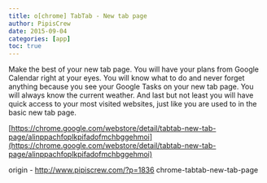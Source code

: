 ```yaml
---
title: o[chrome] TabTab - New tab page
author: PipisCrew
date: 2015-09-04
categories: [app]
toc: true
---
```


Make the best of your new tab page. You will have your plans from Google Calendar right at your eyes. You will know what to do and never forget anything because you see your Google Tasks on your new tab page. You will always know the current weather. And last but not least you will have quick access to your most visited websites, just like you are used to in the basic new tab page.

[https://chrome.google.com/webstore/detail/tabtab-new-tab-page/alinppachfoplkpifadofmchbggehmoi](https://chrome.google.com/webstore/detail/tabtab-new-tab-page/alinppachfoplkpifadofmchbggehmoi)

origin - http://www.pipiscrew.com/?p=1836 chrome-tabtab-new-tab-page
